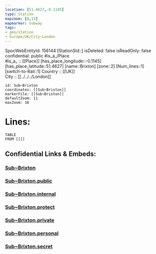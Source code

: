 ```yaml
---
location: [51.4627,-0.1145] 
type: Station 
mapzoom: [8,15] 
mapmarker: subway 
tags:
- geo/station
- Europe/UK/City~London
---
```

SpocWebEntityId: 156144
[StationSId::] 
isDeleted: false
isReadOnly: false
confidential: public
#is_a_/Place  
#is_a_ :: [[Place]] 
[has_place_longitude::-0.1145] 
[has_place_latitude::51.4627] 
[name::Brixton] 
[zone::2] 
[Num_lines::1] 
[switch-to-Rail::1] 
Country :: [[UK]]  
City :: [[../../../London]]  


```leaflet
id: Sub~Brixton
coordinates: [[Sub~Brixton]] 
markerFile: [[Sub~Brixton]] 
defaultZoom: 11 
maxZoom: 18
```


# Lines: 
```dataview
TABLE 
FROM [[]] 
```


## Confidential Links & Embeds: 

### [Sub~Brixton](/_Standards/Earth/Continent/Europe/Europe~North/UK/England/Regions~England/London,Greater/cities~GreaterLondon/Underground/Station/Sub~Brixton.md) 

### [Sub~Brixton.public](/_public/Earth/Continent/Europe/Europe~North/UK/England/Regions~England/London,Greater/cities~GreaterLondon/Underground/Station/Sub~Brixton.public.md) 

### [Sub~Brixton.internal](/_internal/Earth/Continent/Europe/Europe~North/UK/England/Regions~England/London,Greater/cities~GreaterLondon/Underground/Station/Sub~Brixton.internal.md) 

### [Sub~Brixton.protect](/_protect/Earth/Continent/Europe/Europe~North/UK/England/Regions~England/London,Greater/cities~GreaterLondon/Underground/Station/Sub~Brixton.protect.md) 

### [Sub~Brixton.private](/_private/Earth/Continent/Europe/Europe~North/UK/England/Regions~England/London,Greater/cities~GreaterLondon/Underground/Station/Sub~Brixton.private.md) 

### [Sub~Brixton.personal](/_personal/Earth/Continent/Europe/Europe~North/UK/England/Regions~England/London,Greater/cities~GreaterLondon/Underground/Station/Sub~Brixton.personal.md) 

### [Sub~Brixton.secret](/_secret/Earth/Continent/Europe/Europe~North/UK/England/Regions~England/London,Greater/cities~GreaterLondon/Underground/Station/Sub~Brixton.secret.md)

